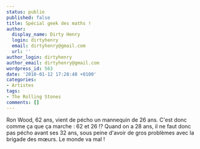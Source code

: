 ```yaml
---
status: publie
published: false
title: Spécial geek des maths !
author:
  display_name: Dirty Henry
  login: dirtyhenry
  email: dirtyhenry@gmail.com
  url: ''
author_login: dirtyhenry
author_email: dirtyhenry@gmail.com
wordpress_id: 563
date: '2010-01-12 17:28:48 +0100'
categories:
- Artistes
tags:
- The Rolling Stones
comments: []
---
```

Ron Wood, 62 ans, vient de pécho un mannequin de 26 ans. C'est donc comme ça que ça marche : 62 et 26 !? Quand on a 28 ans, il ne faut donc pas pécho avant ses 32 ans, sous peine d'avoir de gros problèmes avec la brigade des mœurs. Le monde va mal !
